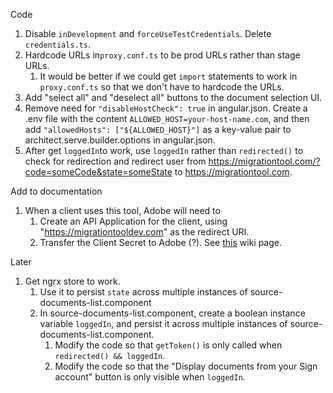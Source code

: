 Code

1. Disable `inDevelopment` and `forceUseTestCredentials`. Delete `credentials.ts`.
2. Hardcode URLs in`proxy.conf.ts` to be prod URLs rather than stage URLs.
   1. It would be better if we could get `import` statements to work in `proxy.conf.ts` so that we don't have to hardcode the URLs.
3. Add "select all" and "deselect all" buttons to the document selection UI.
4. Remove need for `"disableHostCheck": true` in angular.json. Create a .env file with the content `ALLOWED_HOST=your-host-name.com`, and then add `"allowedHosts": ["${ALLOWED_HOST}"]` as a key-value pair to architect.serve.builder.options in angular.json.
5. After get `loggedIn`to work, use `loggedIn` rather than `redirected()` to check for redirection and redirect user from https://migrationtool.com/?code=someCode&state=someState to https://migrationtool.com.

Add to documentation

1. When a client uses this tool, Adobe will need to
   1. Create an API Application for the client, using "https://migrationtooldev.com" as the redirect URI.
   2. Transfer the Client Secret to Adobe (?). See [this](https://wiki.corp.adobe.com/display/ES/Process+for+Delivering+Application+Secret+to+Customers+in+Gov+Cloud) wiki page.

Later

1. Get ngrx store to work.
   1. Use it to persist `state` across multiple instances of source-documents-list.component
   2. In source-documents-list.component, create a boolean instance variable `loggedIn`, and persist it across multiple instances of source-documents-list.component.
      1. Modify the code so that `getToken()` is only called when `redirected() && loggedIn`.
      2. Modify the code so that the "Display documents from your Sign account" button is only visible when `loggedIn`.